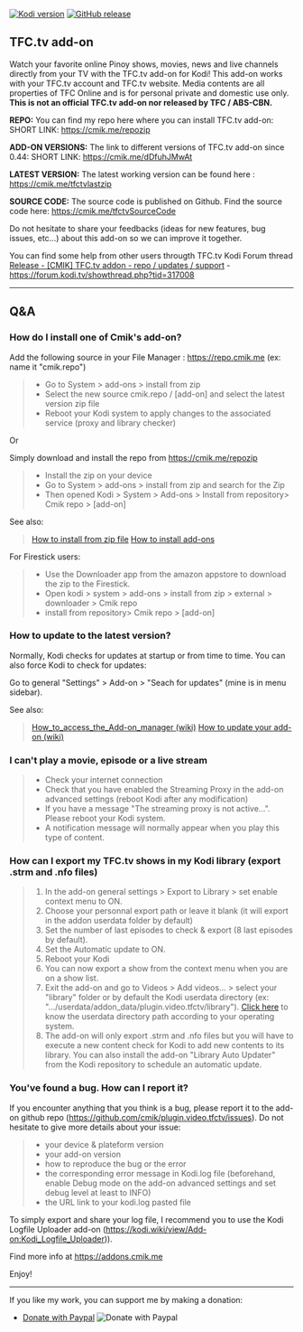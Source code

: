 [![Kodi version](https://img.shields.io/badge/kodi%20versions-18--19-blue)](https://kodi.tv/)
[![GitHub release](https://img.shields.io/github/v/release/cmik/plugin.video.tfctv.svg)](https://github.com/cmik/plugin.video.tfctv/releases)

## TFC.tv add-on
Watch your favorite online Pinoy shows, movies, news and live channels directly from your TV with the TFC.tv add-on for Kodi! This add-on works with your TFC.tv account and TFC.tv website. Media contents are all properties of TFC Online and is for personal private and domestic use only. 
**This is not an official TFC.tv add-on nor released by TFC / ABS-CBN.**


**REPO:**
You can find my repo here where you can install TFC.tv add-on: 
SHORT LINK: https://cmik.me/repozip

**ADD-ON VERSIONS:**
The link to different versions of TFC.tv add-on since 0.44:
SHORT LINK: https://cmik.me/dDfuhJMwAt

**LATEST VERSION:** 
The latest working version can be found here : https://cmik.me/tfctvlastzip 

**SOURCE CODE:**
The source code is published on Github.
Find the source code here: https://cmik.me/tfctvSourceCode 

Do not hesitate to share your feedbacks (ideas for new features, bug issues, etc...) about this add-on so we can improve it together.

You can find some help from other users througth TFC.tv Kodi Forum thread [Release - [CMIK] TFC.tv addon - repo / updates / support](https://forum.kodi.tv/showthread.php?tid=317008) - https://forum.kodi.tv/showthread.php?tid=317008

---
## Q&A

### How do I install one of Cmik's add-on?
Add the following source in your File Manager : https://repo.cmik.me  (ex: name it "cmik.repo")
>- Go to System > add-ons > install from zip
>- Select the new source cmik.repo / [add-on] and select the latest version zip file
>- Reboot your Kodi system to apply changes to the associated service (proxy and library checker)

Or 

Simply download and install the repo from https://cmik.me/repozip
>- Install the zip on your device
>- Go to System > add-ons > install from zip and search for the Zip
>- Then opened Kodi > System > Add-ons > Install from repository> Cmik repo > \[add-on\]

See also:
>[How to install from zip file](http://kodi.wiki/view/HOW-TO:Install%20add-ons%20from%20zip%20files)
>[How to install add-ons](http://kodi.wiki/view/HOW-TO:Install%20add-ons)

For Firestick users:
>- Use the Downloader app from the amazon appstore to download the zip to the Firestick.
>- Open kodi > system > add-ons > install from zip > external > downloader > Cmik repo
>- install from repository> Cmik repo > \[add-on\]


### How to update to the latest version?
Normally, Kodi checks for updates at startup or from time to time.
You can also force Kodi to check for updates:

Go to general "Settings" > Add-on > "Seach for updates" (mine is in menu sidebar).

See also:
>[How_to_access_the_Add-on_manager (wiki)](http://kodi.wiki/view/Add-on_manager#How_to_access_the_Add-on_manager)
>[How to update your add-on (wiki)](http://kodi.wiki/view/Add-on_manager#Updating)


### I can't play a movie, episode or a live stream
>- Check your internet connection
>- Check that you have enabled the Streaming Proxy in the add-on advanced settings (reboot Kodi after any modification)
>- If you have a message "The streaming proxy is not active...". Please reboot your Kodi system.
>- A notification message will normally appear when you play this type of content.


### How can I export my TFC.tv shows in my Kodi library (export .strm and .nfo files)
>1. In the add-on general settings > Export to Library > set enable context menu to ON.
>2. Choose your personnal export path or leave it blank (it will export in the addon userdata folder by default)
>3. Set the number of last episodes to check & export (8 last episodes by default).
>4. Set the Automatic update to ON.
>5. Reboot your Kodi
>6. You can now export a show from the context menu when you are on a show list.
>7. Exit the add-on and go to Videos > Add videos... > select your "library" folder or by default the Kodi userdata directory (ex: ".../userdata/addon_data/plugin.video.tfctv/library").
[Click here](https://kodi.wiki/view/Userdata) to know the userdata directory path according to your operating system.
>7. The add-on will only export .strm and .nfo files but you will have to execute a new content check for Kodi to add new contents to its library. You can also install the add-on "Library Auto Updater" from the Kodi repository to schedule an automatic update.


### You've found a bug. How can I report it?
If you encounter anything that you think is a bug, please report it to the add-on github repo (https://github.com/cmik/plugin.video.tfctv/issues). 
Do not hesitate to give more details about your issue: 
>- your device & plateform version
>- your add-on version
>- how to reproduce the bug or the error
>- the corresponding error message in Kodi.log file (beforehand, enable Debug mode on the add-on advanced settings and set debug level at least to INFO)
>- the URL link to your kodi.log pasted file

To simply export and share your log file, I recommend you to use the Kodi Logfile Uploader add-on (https://kodi.wiki/view/Add-on:Kodi_Logfile_Uploader)).



Find more info at https://addons.cmik.me

Enjoy!

---

If you like my work, you can support me by making a donation:
- [Donate with Paypal](https://www.paypal.com/cgi-bin/webscr?cmd=_donations&business=Q8DETSCYJDR7E&currency_code=EUR&source=url)
![Donate with Paypal](https://www.cmik.me/img/donate_paypal.png)
